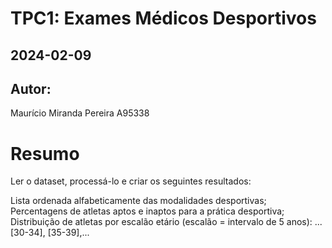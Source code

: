 # TPC1: Exames Médicos Desportivos
## 2024-02-09
## Autor:
Maurício Miranda Pereira
A95338

# Resumo

Ler o dataset, processá-lo e criar os seguintes resultados:

Lista ordenada alfabeticamente das modalidades desportivas;
Percentagens de atletas aptos e inaptos para a prática desportiva;
Distribuição de atletas por escalão etário (escalão = intervalo de 5 anos): ... [30-34], [35-39],...
